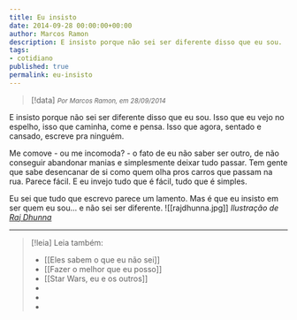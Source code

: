 ```yaml
---
title: Eu insisto
date: 2014-09-28 00:00:00+00:00
author: Marcos Ramon
description: E insisto porque não sei ser diferente disso que eu sou.
tags:
- cotidiano
published: true
permalink: eu-insisto
---
```

> [!data] <small><i>Por Marcos Ramon, em 28/09/2014</i></small>

E insisto porque não sei ser diferente disso que eu sou. Isso que eu vejo no espelho, isso que caminha, come e pensa. Isso que agora, sentado e cansado, escreve pra ninguém.

Me comove - ou me incomoda? - o fato de eu não saber ser outro, de não conseguir abandonar manias e simplesmente deixar tudo passar. Tem gente que sabe desencanar de si como quem olha pros carros que passam na rua. Parece fácil. E eu invejo tudo que é fácil, tudo que é simples.

Eu sei que tudo que escrevo parece um lamento. Mas é que eu insisto em ser quem eu sou... e não sei ser diferente.
![[rajdhunna.jpg]]
*Ilustração de [Raj Dhunna](http://rajdh.tumblr.com/)*



---
> [!leia] Leia também:
> - [[Eles sabem o que eu não sei]]
> - [[Fazer o melhor que eu posso]]
> - [[Star Wars, eu e os outros]]
> -
> -
> -